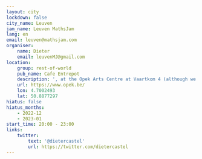 ```yaml
---
layout: city
lockdown: false
city_name: Leuven
jam_name: Leuven MathsJam
lang: en
email: leuven@mathsjam.com
organiser:
    name: Dieter
    email: leuvenMJ@gmail.com
location:
    group: rest-of-world
    pub_name: Cafe Entrepot
    description: ', at the Opek Arts Centre at Vaartkom 4 (although we're scouting a new, bigger venue, stay tuned)'
    url: https://www.opek.be/
    lon: 4.7002493
    lat: 50.8877297
hiatus: false
hiatus_months:
    - 2022-12
    - 2023-01
start_time: 20:00 - 23:00
links:
    twitter:
        text: '@dietercastel'
        url: https://twitter.com/dietercastel
---
```


